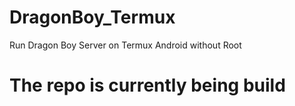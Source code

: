 # DragonBoy_Termux
Run Dragon Boy Server on Termux Android without Root

# The repo is currently being build
